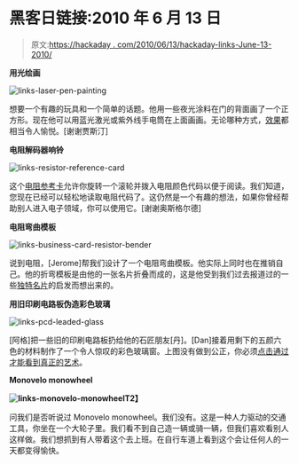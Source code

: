 # 黑客日链接:2010 年 6 月 13 日

> 原文:[https://hackaday . com/2010/06/13/hackaday-links-June-13-2010/](https://hackaday.com/2010/06/13/hackaday-links-june-13-2010/)

**用光绘画**

![](../Images/9e089d4a2c26b3b96c5bf224d2bf567f.png "links-laser-pen-painting")

想要一个有趣的玩具和一个简单的话题。他用一些夜光涂料在门的背面画了一个正方形。现在他可以用蓝光激光或紫外线手电筒在上面画画。无论哪种方式，[效果](http://www.youtube.com/watch?v=h9YpEaPLKpw)都相当令人愉悦。[谢谢贾斯汀]

**电阻解码器响铃**

![](../Images/6c9a0e31d769539e4e1c8586698ce204.png "links-resistor-reference-card")

这个[电阻参考卡](http://www.instructables.com/id/Make-a-Resistor-Reference-Card/)允许你旋转一个滚轮并拨入电阻颜色代码以便于阅读。我们知道，您现在已经可以轻松地读取电阻代码了。这仍然是一个有趣的想法，如果你曾经帮助别人进入电子领域，你可以使用它。[谢谢奥斯格尔德]

**电阻弯曲模板**

![](../Images/a04860a4cd3af9873d3774b5f5123ff8.png "links-business-card-resistor-bender")

说到电阻，[Jerome]帮我们设计了一个电阻弯曲模板。他实际上同时也在推销自己。他的折弯模板是由他的一张名片折叠而成的，这是他受到我们过去报道过的一些[独特名片](http://hackaday.com/2009/05/30/business-cards-at-maker-faire/)的启发而想出来的。

**用旧印刷电路板伪造彩色玻璃**

![](../Images/7a099c11a5360d1e5460224df2a4e184.png "links-pcd-leaded-glass")

[阿格]把一些旧的印刷电路板扔给他的石匠朋友[丹]。[Dan]接着用剩下的五颜六色的材料制作了一个令人惊叹的彩色玻璃窗。上图没有做到公正，你必须[点击通过才能看到真正的艺术](http://www.overclockers.com.au/news.php?id=877053)。

**Monovelo monowheel**

**![](../Images/d89a5dc889c35c6a0a5e6b7046f00713.png "links-monovelo-monowheel")T2】**

问我们是否听说过 Monovelo monowheel。我们没有。这是一种人力驱动的交通工具，你坐在一个大轮子里。我们看不到自己造一辆或骑一辆，但我们喜欢看别人这样做。我们想抓到有人带着这个去上班。在自行车道上看到这个会让任何人的一天都变得愉快。